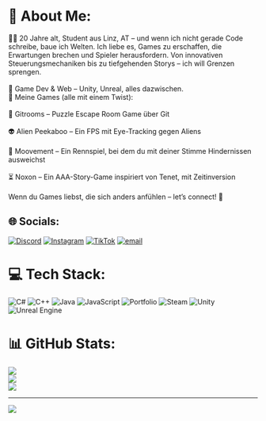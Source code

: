 # 💫 About Me:
👨‍🎓 20 Jahre alt, Student aus Linz, AT – und wenn ich nicht gerade Code schreibe, baue ich Welten. Ich liebe es, Games zu erschaffen, die Erwartungen brechen und Spieler herausfordern. Von innovativen Steuerungsmechaniken bis zu tiefgehenden Storys – ich will Grenzen sprengen.<br><br>🔹 Game Dev & Web – Unity, Unreal, alles dazwischen.<br>🔹 Meine Games (alle mit einem Twist):<br><br>🧩 Gitrooms – Puzzle Escape Room Game über Git<br><br>👽 Alien Peekaboo – Ein FPS mit Eye-Tracking gegen Aliens<br><br>🎤 Moovement – Ein Rennspiel, bei dem du mit deiner Stimme Hindernissen ausweichst<br><br>⏳ Noxon – Ein AAA-Story-Game inspiriert von Tenet, mit Zeitinversion<br><br>Wenn du Games liebst, die sich anders anfühlen – let’s connect! 🚀


## 🌐 Socials:
[![Discord](https://img.shields.io/badge/Discord-%237289DA.svg?logo=discord&logoColor=white)](https://discord.gg/.julizzi) [![Instagram](https://img.shields.io/badge/Instagram-%23E4405F.svg?logo=Instagram&logoColor=white)](https://instagram.com/julihdr) [![TikTok](https://img.shields.io/badge/TikTok-%23000000.svg?logo=TikTok&logoColor=white)](https://tiktok.com/@julihdr) [![email](https://img.shields.io/badge/Email-D14836?logo=gmail&logoColor=white)](mailto:haider.julian21@gmail.com) 

# 💻 Tech Stack:
![C#](https://img.shields.io/badge/c%23-%23239120.svg?style=for-the-badge&logo=csharp&logoColor=white) ![C++](https://img.shields.io/badge/c++-%2300599C.svg?style=for-the-badge&logo=c%2B%2B&logoColor=white) ![Java](https://img.shields.io/badge/java-%23ED8B00.svg?style=for-the-badge&logo=openjdk&logoColor=white) ![JavaScript](https://img.shields.io/badge/javascript-%23323330.svg?style=for-the-badge&logo=javascript&logoColor=%23F7DF1E) ![Portfolio](https://img.shields.io/badge/Portfolio-%23000000.svg?style=for-the-badge&logo=firefox&logoColor=#FF7139) ![Steam](https://img.shields.io/badge/steam-%23000000.svg?style=for-the-badge&logo=steam&logoColor=white) ![Unity](https://img.shields.io/badge/unity-%23000000.svg?style=for-the-badge&logo=unity&logoColor=white) ![Unreal Engine](https://img.shields.io/badge/unrealengine-%23313131.svg?style=for-the-badge&logo=unrealengine&logoColor=white)
# 📊 GitHub Stats:
![](https://github-readme-stats.vercel.app/api?username=julihdr&theme=dark&hide_border=false&include_all_commits=true&count_private=true)<br/>
![](https://nirzak-streak-stats.vercel.app/?user=julihdr&theme=dark&hide_border=false)<br/>
![](https://github-readme-stats.vercel.app/api/top-langs/?username=julihdr&theme=dark&hide_border=false&include_all_commits=true&count_private=true&layout=compact)

---
[![](https://visitcount.itsvg.in/api?id=julihdr&icon=0&color=0)](https://visitcount.itsvg.in)

<!-- Proudly created with GPRM ( https://gprm.itsvg.in ) -->
